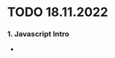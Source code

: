 # TODO 18.11.2022

### 1. Javascript Intro
- <script> Tag mit inline code
- `alert` Begrüßung
  - <script src=""> Tag mit Javascript Datei `index.js`
  - <script src="" type="module"> Tag mit Javascript Datei `index.js`
  - `import` von Javascript Modulen
  1. Problem: Wann wird die `alert` Nachricht gezeigt?
  2. Lösung: `runWhenDocumentIsLoaded`